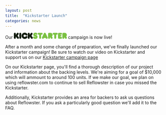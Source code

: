 ```yaml
---
layout: post
title:  "Kickstarter Launch"
categories: news
---
```


<span class="tagline">Our <img height="20px" src="/resources/images/kickstarter-logo-light.png" /> campaign is now live!</span>

After a month and some change of preparation, we've finally launched our Kickstarter campaign! Be sure to watch our video on Kickstarter and support
us on our <a href='{{ site.kickstarterurl }}'>Kickstarter campaign page</a>

<!--more-->

On our Kickstarter page, you'll find a thorough description of our project and information about the backing levels. We're aiming for a goal of $10,000
which will ammount to around 100 units. If we make our goal, we plan on using reflowster.com to continue to sell Reflowster in case you missed the Kickstarter.

Additionally, Kickstarter provides an area for backers to ask us questions about Reflowster. If you ask a particularly good question we'll add it to the FAQ.